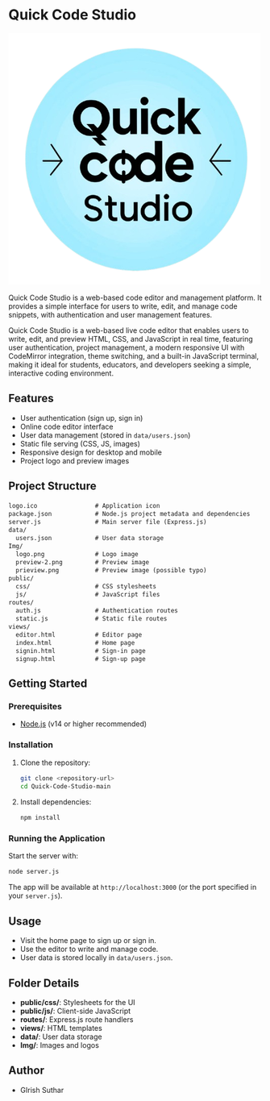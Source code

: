 # Quick Code Studio

![Quick COde Studio](/Img/new-logo-removebg-preview.png)

Quick Code Studio is a web-based code editor and management platform. It provides a simple interface for users to write, edit, and manage code snippets, with authentication and user management features.

Quick Code Studio is a web-based live code editor that enables users to write, edit, and preview HTML, CSS, and JavaScript in real time, featuring user authentication, project management, a modern responsive UI with CodeMirror integration, theme switching, and a built-in JavaScript terminal, making it ideal for students, educators, and developers seeking a simple, interactive coding environment.

## Features

- User authentication (sign up, sign in)
- Online code editor interface
- User data management (stored in `data/users.json`)
- Static file serving (CSS, JS, images)
- Responsive design for desktop and mobile
- Project logo and preview images

## Project Structure

```
logo.ico                # Application icon
package.json            # Node.js project metadata and dependencies
server.js               # Main server file (Express.js)
data/
  users.json            # User data storage
Img/
  logo.png              # Logo image
  preview-2.png         # Preview image
  prieview.png          # Preview image (possible typo)
public/
  css/                  # CSS stylesheets
  js/                   # JavaScript files
routes/
  auth.js               # Authentication routes
  static.js             # Static file routes
views/
  editor.html           # Editor page
  index.html            # Home page
  signin.html           # Sign-in page
  signup.html           # Sign-up page
```

## Getting Started

### Prerequisites
- [Node.js](https://nodejs.org/) (v14 or higher recommended)

### Installation
1. Clone the repository:
   ```sh
   git clone <repository-url>
   cd Quick-Code-Studio-main
   ```
2. Install dependencies:
   ```sh
   npm install
   ```

### Running the Application
Start the server with:
```sh
node server.js
```
The app will be available at `http://localhost:3000` (or the port specified in your `server.js`).

## Usage
- Visit the home page to sign up or sign in.
- Use the editor to write and manage code.
- User data is stored locally in `data/users.json`.

## Folder Details
- **public/css/**: Stylesheets for the UI
- **public/js/**: Client-side JavaScript
- **routes/**: Express.js route handlers
- **views/**: HTML templates
- **data/**: User data storage
- **Img/**: Images and logos

## Author
- GIrish Suthar




